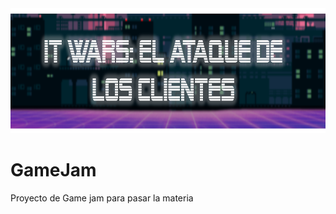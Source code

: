 <img src="https://raw.githubusercontent.com/JavierDuarteC/GameJam/master/Assets/Logo.png" height="200" alt="logo"/>

# GameJam
Proyecto de Game jam para pasar la materia
